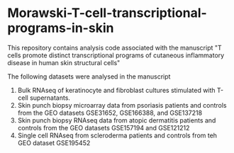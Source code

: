 # Morawski-T-cell-transcriptional-programs-in-skin

This repository contains analysis code associated with the manuscript "T cells promote distinct transcriptional programs of cutaneous inflammatory disease in human skin structural cells"

The following datasets were analysed in the manuscript

1. Bulk RNAseq of keratinocyte and fibroblast cultures stimulated with T-cell supernatants.
2. Skin punch biopsy microarray data from psoriasis patients and controls from the GEO datasets GSE31652, GSE166388, and GSE137218
3. Skin punch biopsy RNAseq data from atopic dermatitis patients and controls from the GEO datasets GSE157194 and GSE121212
4. Single cell RNAseq from scleroderma patients and controls from teh GEO dataset GSE195452
